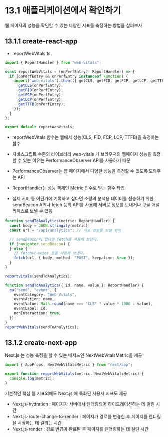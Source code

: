 # 13.1 애플리케이션에서 확인하기

웹 페이지의 성능을 확인할 수 있는 다양한 지표를 측정하는 방법을 살펴보자

## 13.1.1 create-react-app

- reportWebVitals.ts

```typescript
import { ReportHandler } from "web-vitals";

const reportWebVitals = (onPerfEntry?: ReportHandler) => {
  if (onPerfEntry && onPerfEntry instanceof Function) {
    import("web-vitals").then(({ getCLS, getFID, getFCP, getLCP, getTTFB }) => {
      getCLS(onPerfEntry);
      getFID(onPerfEntry);
      getFCP(onPerfEntry);
      getLCP(onPerfEntry);
      getTTFB(onPerfEntry);
    });
  }
};

export default reportWebVitals;
```

- reportWebVitals 함수는 웹에서 성능(CLS, FID, FCP, LCP, TTFB)을 측정하는 함수

- 자바스크립트 수준의 라이브러리 web-vitals 가 브라우저의 웹페이지 성능을 측정할 수 있는 이유는 PerformanceObserver API를 사용하기 때문

- PerformanceObserver는 웹 페이지에서 다양한 성능을 측정할 수 있도록 도와주는 API

- ReportHandler는 성능 객체인 Metric 인수로 받는 함수 타입
- 실제 서버 등 어딘가에 기록하고 싶다면 소량의 분석용 데이터를 전송하기 위한 sendBeacon API나 fetch 등의 API를 사용해 서버로 정보를 보내거나 구글 애널리틱스로 보낼 수 있음

```typescript
function sendToAnalytics(metric: ReportHandler) {
  const body = JSON.stringify(metric);
  const url = "/api/analytics"; // 지표 정보를 보낼 위치

  // sendBeacon이 없다면 fetch를 사용해 보낸다.
  if (navigator.sendBeacon) {
  } else {
    // fetch나 axios 등을 사용해 보낸다.
    fetch(url, { body, method: "POST", keepalive: true });
  }
}

reportVitals(sendToAnalytics);

function sendToAnalytics({ id, name, value }: ReportHandler) {
  ga("send", "event", {
    eventCategory: "Web Vitals",
    eventAction: name,
    eventValue: Math.round(name === "CLS" ? value * 1000 : value),
    eventLabel: id,
    nonInteraction: true,
  });
}
reportWebVitals(sendToAnalytics);
```

## 13.1.2 create-next-app

Next.js 는 성능 측정을 할 수 있는 메서드인 NextWebVitalsMetric을 제공

```typescript
import { AppProps, NextWebVitalsMetric } from "next/app";

export function reportWebVitals(metric: NextWebVitalsMetric) {
  console.log(metric);
}
```

기본적인 핵심 웹 지표외에도 Next.js 에 특화된 사용자 지표도 제공

- Next.js-hydration : 페이지가 서버에서 렌더링되어 하이드레이션하는 데 걸린 시간
- Next.js-route-change-to-render : 페이지가 경로를 변경한 후 페이지를 렌더링을 시작하는 데 걸리는 시간
- Next.js-render : 경로 변경이 완료된 후 페이지를 렌더링하는 데 걸린 시간

